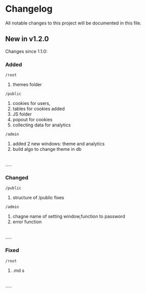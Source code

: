 # Changelog

All notable changes to this project will be documented in this file.

## New in v1.2.0

Changes since 1.1.0:

### Added
<!-- - Initial examples of added changelog entries. -->

`/root`
1. themes folder

`/public`
1. cookies for users,
2. tables for cookies added
3. JS folder
4. popout for cookies
5. collecting data for analytics

`/admin`
1. added 2 new windows: theme and analytics
2. build algo to change theme in db

<br>
.....

### Changed
<!-- - Improved existing changelog entries for consistency. -->

`/public`
1. structure of /public fixes

`/admin`
1. chagne name of setting window,function to password
2. error function

<br>
.....

### Fixed
<!-- - Bugs identified in the initial release. -->

`/root`
1. .md s

<br>
.....
